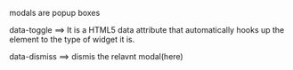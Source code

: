 modals are popup boxes

data-toggle ==> It is a HTML5 data attribute that automatically hooks up the element to the type of widget it is.

data-dismiss ==> dismis the relavnt modal(here)
